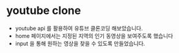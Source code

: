 # youtube clone 

- youtube api 를 활용하여 유튜브 클론코딩 해보았습니다.
- home 페이지에서는 지정된 지역의 인기 동영상을 보여주도록 했습니다
- input 을 통해 원하는 영상을 찾을 수 있도록 만들었습니다. 

